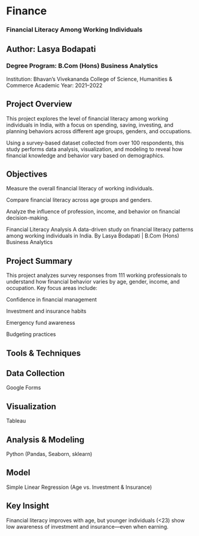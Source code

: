 # Finance 
### Financial Literacy Among Working Individuals
## Author: Lasya Bodapati
### Degree Program: B.Com (Hons) Business Analytics
Institution: Bhavan’s Vivekananda College of Science, Humanities & Commerce
Academic Year: 2021–2022

## Project Overview
This project explores the level of financial literacy among working individuals in India, with a focus on spending, saving, investing, and planning behaviors across different age groups, genders, and occupations.

Using a survey-based dataset collected from over 100 respondents, this study performs data analysis, visualization, and modeling to reveal how financial knowledge and behavior vary based on demographics.

## Objectives
Measure the overall financial literacy of working individuals.

Compare financial literacy across age groups and genders.

Analyze the influence of profession, income, and behavior on financial decision-making.

Financial Literacy Analysis
A data-driven study on financial literacy patterns among working individuals in India.
By Lasya Bodapati | B.Com (Hons) Business Analytics

## Project Summary
This project analyzes survey responses from 111 working professionals to understand how financial behavior varies by age, gender, income, and occupation. Key focus areas include:

Confidence in financial management

Investment and insurance habits

Emergency fund awareness

Budgeting practices

## Tools & Techniques
## Data Collection 
Google Forms

## Visualization
Tableau

## Analysis & Modeling
Python (Pandas, Seaborn, sklearn)

## Model
Simple Linear Regression (Age vs. Investment & Insurance)

## Key Insight
Financial literacy improves with age, but younger individuals (<23) show low awareness of investment and insurance—even when earning.


